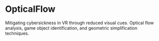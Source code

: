 # OpticalFlow
Mitigating cybersickness in VR through reduced visual cues. Optical flow analysis, game object identification, and geometric simplification techniques.
